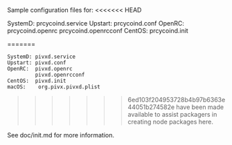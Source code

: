 Sample configuration files for:
<<<<<<< HEAD

SystemD: prcycoind.service
Upstart: prcycoind.conf
OpenRC:  prcycoind.openrc
         prcycoind.openrcconf
CentOS:  prcycoind.init

=======
```
SystemD: pivxd.service
Upstart: pivxd.conf
OpenRC:  pivxd.openrc
         pivxd.openrcconf
CentOS:  pivxd.init
macOS:    org.pivx.pivxd.plist
```
>>>>>>> 6ed103f204953728b4b97b6363e44051b274582e
have been made available to assist packagers in creating node packages here.

See doc/init.md for more information.
